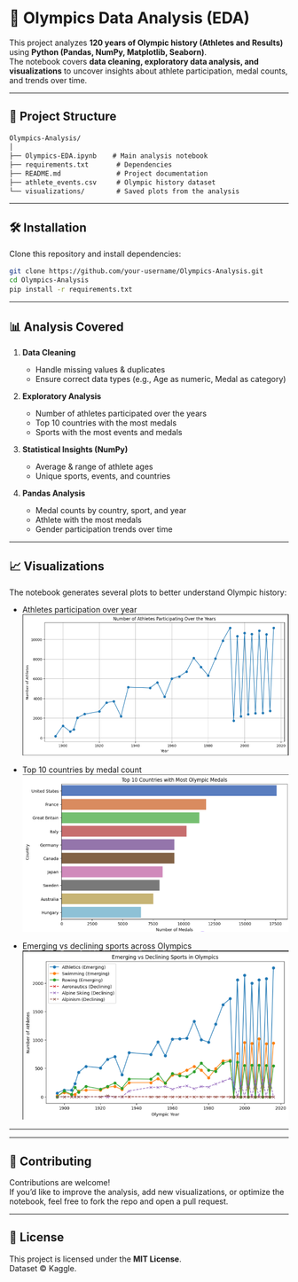 # 🏅 Olympics Data Analysis (EDA)

This project analyzes **120 years of Olympic history (Athletes and Results)** using **Python (Pandas, NumPy, Matplotlib, Seaborn)**.  
The notebook covers **data cleaning, exploratory data analysis, and visualizations** to uncover insights about athlete participation, medal counts, and trends over time.

---

## 📂 Project Structure

```
Olympics-Analysis/
│
├── Olympics-EDA.ipynb    # Main analysis notebook
├── requirements.txt       # Dependencies
├── README.md              # Project documentation
├── athlete_events.csv     # Olympic history dataset 
└── visualizations/        # Saved plots from the analysis
```


---

## 🛠️ Installation

Clone this repository and install dependencies:

```bash
git clone https://github.com/your-username/Olympics-Analysis.git
cd Olympics-Analysis
pip install -r requirements.txt
```

---

## 📊 Analysis Covered

1. **Data Cleaning**
   - Handle missing values & duplicates  
   - Ensure correct data types (e.g., Age as numeric, Medal as category)

2. **Exploratory Analysis**
   - Number of athletes participated over the years  
   - Top 10 countries with the most medals  
   - Sports with the most events and medals  

3. **Statistical Insights (NumPy)**
   - Average & range of athlete ages  
   - Unique sports, events, and countries  

4. **Pandas Analysis**
   - Medal counts by country, sport, and year  
   - Athlete with the most medals  
   - Gender participation trends over time  

---

## 📈 Visualizations

The notebook generates several plots to better understand Olympic history:

- Athletes participation over year
![Athletes Participation](Visualizations/oly-1.png)

- Top 10 countries by medal count
![Countries with most medals](Visualizations/oly-2.png)   

- Emerging vs declining sports across Olympics
![Emerging vs declining sports](Visualizations/oly-5.png)  


---


---

## 🤝 Contributing

Contributions are welcome!  
If you’d like to improve the analysis, add new visualizations, or optimize the notebook, feel free to fork the repo and open a pull request.

---

## 📜 License

This project is licensed under the **MIT License**.  
Dataset © Kaggle.
